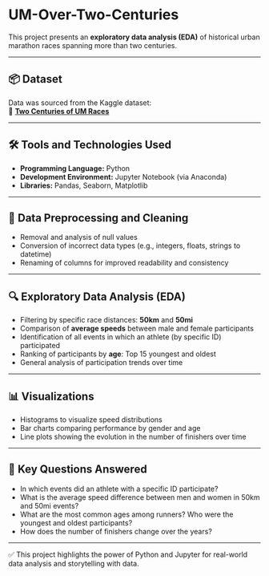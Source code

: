 # UM-Over-Two-Centuries
This project presents an **exploratory data analysis (EDA)** of historical urban marathon races spanning more than two centuries.

---

## 📦 Dataset
Data was sourced from the Kaggle dataset:  
🔗 [**Two Centuries of UM Races**](https://www.kaggle.com/datasets/fatihyavuzz/two-centuries-of-um-races)

---

## 🛠️ Tools and Technologies Used
- **Programming Language:** Python  
- **Development Environment:** Jupyter Notebook (via Anaconda)  
- **Libraries:** Pandas, Seaborn, Matplotlib  

---

## 🧹 Data Preprocessing and Cleaning
- Removal and analysis of null values  
- Conversion of incorrect data types (e.g., integers, floats, strings to datetime)  
- Renaming of columns for improved readability and consistency  

---

## 🔍 Exploratory Data Analysis (EDA)
- Filtering by specific race distances: **50km** and **50mi**  
- Comparison of **average speeds** between male and female participants  
- Identification of all events in which an athlete (by specific ID) participated  
- Ranking of participants by **age**: Top 15 youngest and oldest  
- General analysis of participation trends over time  

---

## 📊 Visualizations
- Histograms to visualize speed distributions  
- Bar charts comparing performance by gender and age  
- Line plots showing the evolution in the number of finishers over time  

---

## 🧠 Key Questions Answered
- In which events did an athlete with a specific ID participate?  
- What is the average speed difference between men and women in 50km and 50mi events?  
- What are the most common ages among runners? Who were the youngest and oldest participants?  
- How does the number of finishers change over the years?  

---

✅ This project highlights the power of Python and Jupyter for real-world data analysis and storytelling with data.
